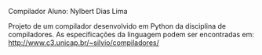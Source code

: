 Compilador
Aluno: Nylbert Dias Lima

Projeto de um compilador desenvolvido em Python da disciplina de compiladores. As especificações da linguagem podem ser encontradas em: http://www.c3.unicap.br/~silvio/compiladores/
